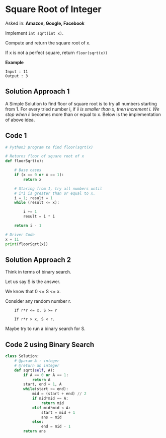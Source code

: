 # Square Root of Integer

Asked in: **Amazon, Google, Facebook**

Implement `int sqrt(int x)`.

Compute and return the square root of x.

If x is not a perfect square, return `floor(sqrt(x))`

**Example**

```
Input : 11
Output : 3
```

## Solution Approach 1

A Simple Solution to find floor of square root is to try all numbers starting from 1. For every tried number i, if i*i is smaller than x, then increment i. We stop when i*i becomes more than or equal to x. Below is the implementation of above idea.

## Code 1

```python
# Python3 program to find floor(sqrt(x)

# Returns floor of square root of x
def floorSqrt(x):

    # Base cases
    if (x == 0 or x == 1):
        return x

    # Staring from 1, try all numbers until
    # i*i is greater than or equal to x.
    i = 1; result = 1
    while (result <= x):

        i += 1
        result = i * i

    return i - 1

# Driver Code
x = 11
print(floorSqrt(x))
```

## Solution Approach 2

Think in terms of binary search.

Let us say S is the answer.

We know that 0 <= S <= x.

Consider any random number r.

```
    If r*r <= x, S >= r

    If r*r > x, S < r.
```

Maybe try to run a binary search for S.

## Code 2 using Binary Search

```python
class Solution:
    # @param A : integer
    # @return an integer
    def sqrt(self, A):
        if A == 0 or A == 1:
            return A
        start, end = 1, A
        while(start <= end):
            mid = (start + end) // 2
            if mid*mid == A:
                return mid
            elif mid*mid < A:
                start = mid + 1
                ans = mid
            else:
                end = mid - 1
        return ans
```
